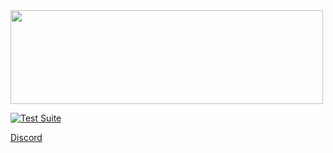 <img src="https://raw.githubusercontent.com/conduit-dart/conduit/assets/assets/conduit-name.svg" width="500" height="150">

[![Test Suite](https://github.com/conduit-dart/conduit/actions/workflows/test.yml/badge.svg)](https://github.com/conduit-dart/conduit/actions/workflows/test.yml)

[Discord](https://discord.gg/MHz5cqktHW)